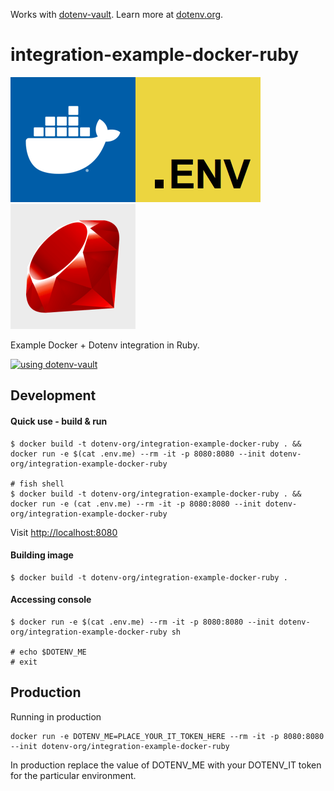 Works with [dotenv-vault](https://github.com/dotenv-org/dotenv-vault). Learn more at [dotenv.org](https://dotenv.org).

# integration-example-docker-ruby

<img src="https://raw.githubusercontent.com/dotenv-org/integration-example-docker-ruby/master/docker.png" alt="docker" /><img src="https://raw.githubusercontent.com/dotenv-org/integration-example-docker-ruby/master/dotenv.png" alt="dotenv" /><img src="https://raw.githubusercontent.com/dotenv-org/integration-example-docker-ruby/master/ruby.png" alt="ruby" />

Example Docker + Dotenv integration in Ruby.

[![using dotenv-vault](https://img.shields.io/static/v1?label=using&message=dotenv-vault&color=yellow)](https://vault.dotenv.org/project/prj_d5692eededdbf10c6c2ba717e4fea8efcb25b500a6468c2dda141610d3046f18/example)

## Development

#### Quick use - build & run

```
$ docker build -t dotenv-org/integration-example-docker-ruby . && docker run -e $(cat .env.me) --rm -it -p 8080:8080 --init dotenv-org/integration-example-docker-ruby

# fish shell
$ docker build -t dotenv-org/integration-example-docker-ruby . && docker run -e (cat .env.me) --rm -it -p 8080:8080 --init dotenv-org/integration-example-docker-ruby
```

Visit [http://localhost:8080](http://localhost:8080)

#### Building image

```
$ docker build -t dotenv-org/integration-example-docker-ruby .
```

#### Accessing console

```
$ docker run -e $(cat .env.me) --rm -it -p 8080:8080 --init dotenv-org/integration-example-docker-ruby sh

# echo $DOTENV_ME
# exit
```

## Production

Running in production

```
docker run -e DOTENV_ME=PLACE_YOUR_IT_TOKEN_HERE --rm -it -p 8080:8080 --init dotenv-org/integration-example-docker-ruby
```

In production replace the value of DOTENV_ME with your DOTENV_IT token for the particular environment.

